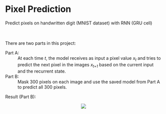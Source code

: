# Pixel Prediction

Predict pixels on handwritten digit (MNIST dataset) with RNN (GRU cell)

<br><br/>
There are two parts in this project:

<dl>
  <dt> Part A:</dt>
  <dd> At each time <i>t</i>, the model receives as input a pixel value <i>x<sub>t</sub></i> and tries to predict the next pixel in the images <i>x<sub>t+1</sub></i> based on the current input and the recurrent state.</dd>
  
   <dt> Part B:</dt>
  <dd>Mask 300 pixels on each image and use the saved model from Part A to predict all 300 pixels.</dd>
</dl>

Result (Part B):

<p align="center"> 
<img src="https://github.com/ykteh93/Deep_Reinforcement_Learning-Atari/blob/master/MsPacman/Graphs_and_Figure/Plot%20of%20Loss%20Over%201%20million%20Steps.png">
</p>



